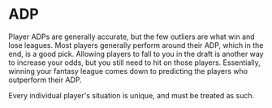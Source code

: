 # ADP

Player ADPs are generally accurate, but the few outliers are what win and lose leagues.
Most players generally perform around their ADP, which in the end, is a good pick. 
Allowing players to fall to you in the draft is another way to increase your odds, but you still need to hit on those players.
Essentially, winning your fantasy league comes down to predicting the players who outperform their ADP.


Every individual player's situation is unique, and must be treated as such.

